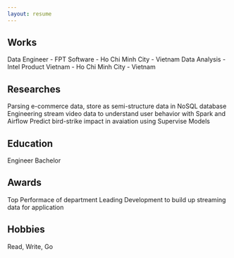 ```yaml
---
layout: resume
---
```

## Works

Data Engineer - FPT Software - Ho Chi Minh City - Vietnam
Data Analysis - Intel Product Vietnam - Ho Chi Minh City - Vietnam

## Researches

Parsing e-commerce data, store as semi-structure data in NoSQL database
Engineering stream video data to understand user behavior with Spark and Airflow
Predict bird-strike impact in avaiation using Supervise Models

## Education

Engineer Bachelor

## Awards

Top Performace of department
Leading Development to build up streaming data for application

## Hobbies

Read, Write, Go

<!-- ### Footer

Last updated: May 2013 -->

